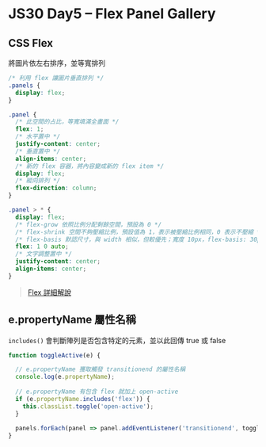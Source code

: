 # JS30 Day5 – Flex Panel Gallery

CSS Flex
---
將圖片依左右排序，並等寬排列

```css
/* 利用 flex 讓圖片垂直排列 */
.panels {
  display: flex;
}

.panel {
  /* 此空間的占比，等寬填滿全畫面 */
  flex: 1;
  /* 水平置中 */
  justify-content: center;
  /* 垂直置中 */
  align-items: center;
  /* 新的 flex 容器，將內容變成新的 flex item */
  display: flex;
  /* 縱向排列 */
  flex-direction: column;
}

.panel > * {
  display: flex;
  /* flex-grow 依照比例分配剩餘空間，預設為 0 */
  /* flex-shrink 空間不夠壓縮比例，預設值為 1，表示被壓縮比例相同，0 表示不壓縮 */
  /* flex-basis 默認尺寸，與 width 相似，但較優先；寬度 10px，flex-basis: 30px; 30px 會覆蓋過 10px*/
  flex: 1 0 auto;
  /* 文字調整置中 */
  justify-content: center;
  align-items: center;
}
```

> [Flex 詳細解說](https://ithelp.ithome.com.tw/articles/10208741)

e.propertyName 屬性名稱 
---
`includes()` 會判斷陣列是否包含特定的元素，並以此回傳 true 或 false


```js
function toggleActive(e) {

  // e.propertyName 獲取觸發 transitionend 的屬性名稱
  console.log(e.propertyName);
  
  // e.propertyName 有包含 flex 就加上 open-active
  if (e.propertyName.includes('flex')) {
    this.classList.toggle('open-active');
  }
  
  panels.forEach(panel => panel.addEventListener('transitionend', toggleActive));
}
```

